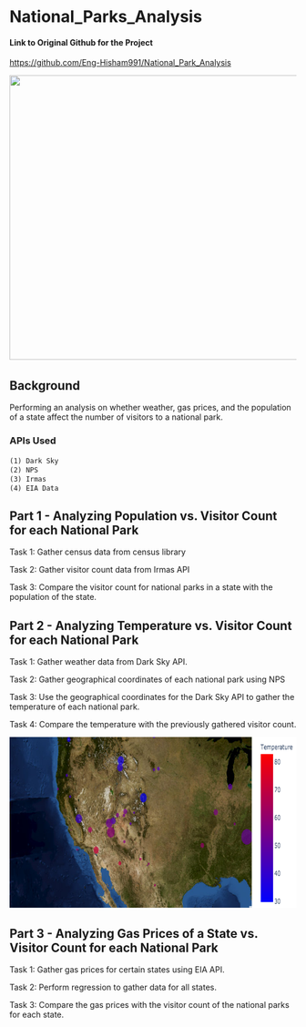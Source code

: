 # National_Parks_Analysis

#### Link to Original Github for the Project 

https://github.com/Eng-Hisham991/National_Park_Analysis

<img src="https://news.harvard.edu/wp-content/uploads/2019/09/leo-serrat_unsplash-1.jpg?w=1600&h=900&crop=1" width="1000" height="500">

## Background 

Performing an analysis on whether weather, gas prices, and the population of a state affect the number of visitors to a national park. 

### APIs Used 

    (1) Dark Sky 
    (2) NPS 
    (3) Irmas 
    (4) EIA Data
    
## Part 1 - Analyzing Population vs. Visitor Count for each National Park 

Task 1: Gather census data from census library 

Task 2: Gather visitor count data from Irmas API 

Task 3: Compare the visitor count for national parks in a state with the population of the state. 

## Part 2 - Analyzing Temperature vs. Visitor Count for each National Park 

Task 1: Gather weather data from Dark Sky API. 

Task 2: Gather geographical coordinates of each national park using NPS 

Task 3: Use the geographical coordinates for the Dark Sky API to gather the temperature of each national park. 

Task 4: Compare the temperature with the previously gathered visitor count. 


<img src="https://github.com/Abdullah101298/National_Parks_Analysis/blob/master/Images/TerrainMapWeather.png?raw=true" width="800" height="300">


## Part 3 - Analyzing Gas Prices of a State vs. Visitor Count for each National Park

Task 1: Gather gas prices for certain states using EIA API. 

Task 2: Perform regression to gather data for all states. 

Task 3: Compare the gas prices with the visitor count of the national parks for each state. 
